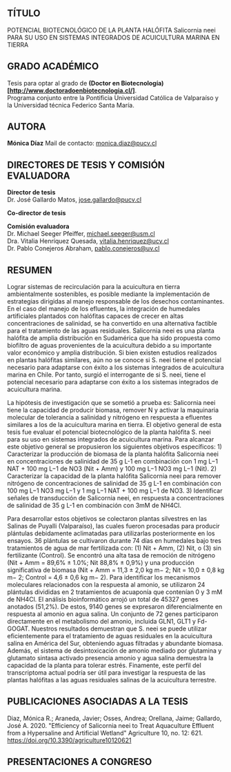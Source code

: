 ## TÍTULO
POTENCIAL BIOTECNOLÓGICO DE LA PLANTA HALÓFITA Salicornia neei PARA SU USO EN SISTEMAS INTEGRADOS DE ACUICULTURA MARINA EN TIERRA

## GRADO ACADÉMICO
Tesis para optar al grado de **(Doctor en Biotecnología)[http://www.doctoradoenbiotecnologia.cl/]**.  
Programa conjunto entre la Pontificia Universidad Católica de Valparaíso y la Universidad técnica Federico Santa María.

## AUTORA
**Mónica Díaz**
Mail de contacto: <monica.diaz@pucv.cl>

## DIRECTORES DE TESIS Y COMISIÓN EVALUADORA

**Director de tesis**  
Dr. José Gallardo Matos, <jose.gallardo@pucv.cl>

**Co-director de tesis**  


**Comisión evaluadora**  
Dr. Michael Seeger Pfeiffer, <michael.seeger@usm.cl>   
Dra. Vitalia Henríquez Quesada, <vitalia.henriquez@ucv.cl>   
Dr. Pablo Conejeros Abraham, <pablo.conejeros@uv.cl>  

## RESUMEN  

Lograr sistemas de recirculación para la acuicultura en tierra ambientalmente sostenibles, es posible mediante la implementación de estrategias dirigidas al manejo responsable de los desechos contaminantes. En el caso del manejo de los efluentes, la integración de humedales artificiales plantados con halófitas capaces de crecer en altas concentraciones de salinidad, se ha convertido en una alternativa factible para el tratamiento de las aguas residuales. Salicornia neei es una planta halófita de amplia distribución en Sudamérica que ha sido propuesta como biofiltro de aguas provenientes de la acuicultura debido a su importante valor económico y amplia distribución. Si bien existen estudios realizados en plantas halófitas similares, aún no se conoce si S. neei tiene el potencial necesario para adaptarse con éxito a los sistemas integrados de acuicultura marina en Chile. Por tanto, surgió el interrogante de si S. neei, tiene el potencial necesario para adaptarse con éxito a los sistemas integrados de acuicultura marina. 

La hipótesis de investigación que se sometió a prueba es: Salicornia neei tiene la capacidad de producir biomasa, remover N y activar la maquinaria molecular de tolerancia a salinidad y nitrógeno en respuesta a efluentes similares a los de la acuicultura marina en tierra. El objetivo general de esta tesis fue evaluar el potencial biotecnológico de la planta halófita S. neei para su uso en sistemas integrados de acuicultura marina. Para alcanzar este objetivo general se propusieron los siguientes objetivos específicos: 1) Caracterizar la producción de biomasa de la planta halófita Salicornia neei en concentraciones de salinidad de 35 g L-1 en combinación con 1 mg L−1 NAT + 100 mg L−1 de NO3 (Nit + Amm) y 100 mg L−1 NO3 mg L−1 (Nit). 2) Caracterizar la capacidad de la planta halófita Salicornia neei para remover nitrógeno de concentraciones de salinidad de 35 g L-1 en combinación con 100 mg L−1 NO3 mg L−1 y 1 mg L−1 NAT + 100 mg L−1 de NO3. 3) Identificar señales de transducción de Salicornia neei, en respuesta a concentraciones de salinidad de 35 g L-1 en combinación con 3mM de NH4Cl.

Para desarrollar estos objetivos se colectaron plantas silvestres en las Salinas de Puyalli (Valparaíso), las cuales fueron procesadas para producir plántulas debidamente aclimatadas para utilizarlas posteriormente en los ensayos. 36 plántulas se cultivaron durante 74 días en humedales bajo tres tratamientos de agua de mar fertilizada con: (1) Nit + Amm, (2) Nit, o (3) sin fertilizante (Control). Se encontró una alta tasa de remoción de nitrógeno (Nit + Amm = 89,6% ± 1.0%; Nit 88,8% ± 0,9%) y una producción significativa de biomasa (Nit + Amm = 11,3 ± 2,0 kg m− 2; Nit = 10,0 ± 0,8 kg m− 2; Control = 4,6 ± 0,6 kg m− 2). Para identificar los mecanismos moleculares relacionados con la respuesta al amonio, se utilizaron 24 plántulas divididas en 2 tratamientos de acuaponía que contenían 0 y 3 mM de NH4Cl. El análisis bioinformático arrojó un total de 45327 genes anotados (51,2%). De estos, 9140 genes se expresaron diferencialmente en respuesta al amonio en agua salina. Un conjunto de 72 genes participaron directamente en el metabolismo del amonio, incluida GLN1, GLT1 y Fd-GOGAT. Nuestros resultados demuestran que S. neei se puede utilizar eficientemente para el tratamiento de aguas residuales en la acuicultura salina en América del Sur, obteniendo aguas filtradas y abundante biomasa. Además, el sistema de desintoxicación de amonio mediado por glutamina y glutamato sintasa activado presencia amonio y agua salina demuestra la capacidad de la planta para tolerar estrés. Finamente, este perfil del transcriptoma actual podría ser útil para investigar la respuesta de las plantas halófitas a las aguas residuales salinas de la acuicultura terrestre.

## PUBLICACIONES ASOCIADAS A LA TESIS

Diaz, Mónica R.; Araneda, Javier; Osses, Andrea; Orellana, Jaime; Gallardo, José A. 2020. "Efficiency of Salicornia neei to Treat Aquaculture Effluent from a Hypersaline and Artificial Wetland" Agriculture 10, no. 12: 621. https://doi.org/10.3390/agriculture10120621

## PRESENTACIONES A CONGRESO




